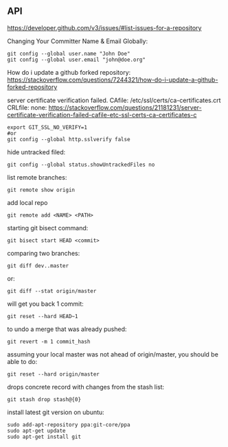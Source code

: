 ## API 
https://developer.github.com/v3/issues/#list-issues-for-a-repository

Changing Your Committer Name & Email Globally:
```
git config --global user.name "John Doe"
git config --global user.email "john@doe.org"
```
How do i update a github forked repository:<br>
https://stackoverflow.com/questions/7244321/how-do-i-update-a-github-forked-repository

server certificate verification failed. CAfile: /etc/ssl/certs/ca-certificates.crt CRLfile: none:
https://stackoverflow.com/questions/21181231/server-certificate-verification-failed-cafile-etc-ssl-certs-ca-certificates-c
```
export GIT_SSL_NO_VERIFY=1
#or
git config --global http.sslverify false
```
hide untracked filed:
```
git config --global status.showUntrackedFiles no
```
list remote branches:
```
git remote show origin
```
add local repo
```
git remote add <NAME> <PATH>
```
starting git bisect command:
```
git bisect start HEAD <commit>
```
comparing two branches:
```
git diff dev..master
```
or:
```
git diff --stat origin/master
```
will get you back 1 commit:
```
git reset --hard HEAD~1
```
to undo a merge that was already pushed:
```
git revert -m 1 commit_hash
```
assuming your local master was not ahead of origin/master, you should be able to do:
```
git reset --hard origin/master
```
drops concrete record with changes from the stash list:
```
git stash drop stash@{0}
```
install latest git version on ubuntu:
```
sudo add-apt-repository ppa:git-core/ppa
sudo apt-get update
sudo apt-get install git
```
